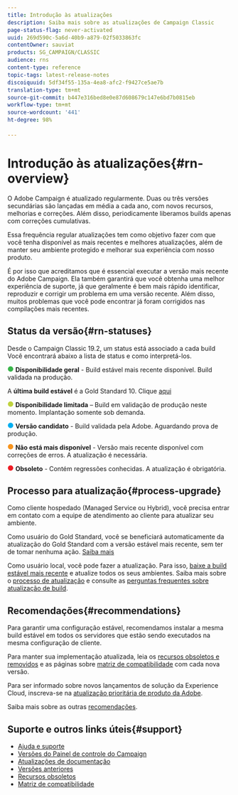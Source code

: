 ```yaml
---
title: Introdução às atualizações
description: Saiba mais sobre as atualizações de Campaign Classic
page-status-flag: never-activated
uuid: 269d590c-5a6d-40b9-a879-02f5033863fc
contentOwner: sauviat
products: SG_CAMPAIGN/CLASSIC
audience: rns
content-type: reference
topic-tags: latest-release-notes
discoiquuid: 5df34f55-135a-4ea8-afc2-f9427ce5ae7b
translation-type: tm+mt
source-git-commit: b447e316bed8e0e87d608679c147e6bd7b0815eb
workflow-type: tm+mt
source-wordcount: '441'
ht-degree: 98%

---
```



# Introdução às atualizações{#rn-overview}

O Adobe Campaign é atualizado regularmente. Duas ou três versões secundárias são lançadas em média a cada ano, com novos recursos, melhorias e correções. Além disso, periodicamente liberamos builds apenas com correções cumulativas.

Essa frequência regular atualizações tem como objetivo fazer com que você tenha disponível as mais recentes e melhores atualizações, além de manter seu ambiente protegido e melhorar sua experiência com nosso produto.

É por isso que acreditamos que é essencial executar a versão mais recente do Adobe Campaign. Ela também garantirá que você obtenha uma melhor experiência de suporte, já que geralmente é bem mais rápido identificar, reproduzir e corrigir um problema em uma versão recente. Além disso, muitos problemas que você pode encontrar já foram corrigidos nas compilações mais recentes.

## Status da versão{#rn-statuses}

Desde o Campaign Classic 19.2, um status está associado a cada build Você encontrará abaixo a lista de status e como interpretá-los.

![](assets/do-not-localize/green3.png) **Disponibilidade geral** - Build estável mais recente disponível. Build validada na produção.

A **última build estável** é a Gold Standard 10. Clique [aqui](../../rn/using/gold-standard.md#gs-10)

![](assets/do-not-localize/limited3.png) **Disponibilidade limitada** – Build em validação de produção neste momento. Implantação somente sob demanda.

![](assets/do-not-localize/blue3.png) **Versão candidato** - Build validada pela Adobe. Aguardando prova de produção.

![](assets/do-not-localize/orange3.png) **Não está mais disponível** - Versão mais recente disponível com correções de erros. A atualização é necessária.

![](assets/do-not-localize/red3.png) **Obsoleto** - Contém regressões conhecidas. A atualização é obrigatória.

## Processo para atualização{#process-upgrade}

Como cliente hospedado (Managed Service ou Hybrid), você precisa entrar em contato com a equipe de atendimento ao cliente para atualizar seu ambiente.

Como usuário do Gold Standard, você se beneficiará automaticamente da atualização do Gold Standard com a versão estável mais recente, sem ter de tomar nenhuma ação. [Saiba mais](https://helpx.adobe.com/br/campaign/kb/gold-standard.html#gs-10)

Como usuário local, você pode fazer a atualização. Para isso, [baixe a build estável mais recente](https://experience.adobe.com/#/downloads/content/software-distribution/en/campaign.html) e atualize todos os seus ambientes. Saiba mais sobre o [processo de atualização](https://helpx.adobe.com/br/campaign/kb/acc-build-upgrade.html) e consulte as [perguntas frequentes sobre atualização de build](https://helpx.adobe.com/br/campaign/kb/build-upgrade-faq.html).

## Recomendações{#recommendations}

Para garantir uma configuração estável, recomendamos instalar a mesma build estável em todos os servidores que estão sendo executados na mesma configuração de cliente.

Para manter sua implementação atualizada, leia os [recursos obsoletos e removidos](../../rn/using/deprecated-features.md) e as páginas sobre [matriz de compatibilidade](../../rn/using/compatibility-matrix.md) com cada nova versão.

Para ser informado sobre novos lançamentos de solução da Experience Cloud, inscreva-se na [atualização prioritária de produto da Adobe](https://www.adobe.com/br/subscription/priority-product-update.html).

Saiba mais sobre as outras [recomendações](https://helpx.adobe.com/br/campaign/kb/acc-build-upgrade.html#Recommendations).

## Suporte e outros links úteis{#support}

* [Ajuda e suporte](https://helpx.adobe.com/br/campaign/kb/ac-support.html#acc-support)
* [Versões do Painel de controle do Campaign](https://docs.adobe.com/content/help/pt-BR/control-panel/using/release-notes.html)
* [Atualizações de documentação](../../rn/using/documentation-updates.md)
* [Versões anteriores](../../rn/using/release--20-1.md)
* [Recursos obsoletos](../../rn/using/deprecated-features.md)
* [Matriz de compatibilidade](../../rn/using/compatibility-matrix.md)

